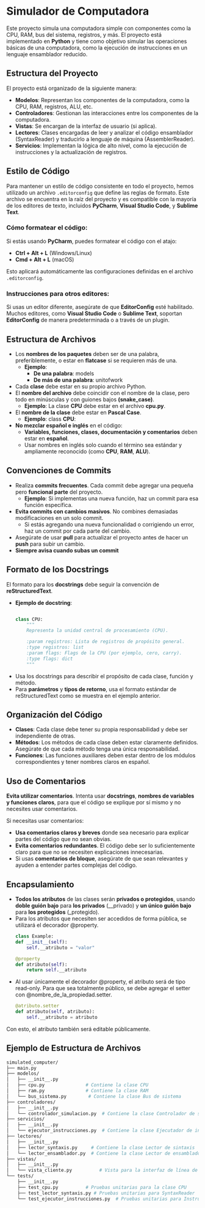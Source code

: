 # Simulador de Computadora

Este proyecto simula una computadora simple con componentes como la CPU, RAM, bus del sistema, registros, y más. El proyecto está implementado en **Python** y tiene como objetivo simular las operaciones básicas de una computadora, como la ejecución de instrucciones en un lenguaje ensamblador reducido.

## Estructura del Proyecto

El proyecto está organizado de la siguiente manera:

- **Modelos**: Representan los componentes de la computadora, como la CPU, RAM, registros, ALU, etc.
- **Controladores**: Gestionan las interacciones entre los componentes de la computadora.
- **Vistas**: Se encargan de la interfaz de usuario (si aplica).
- **Lectores**: Clases encargadas de leer y analizar el código ensamblador (SyntaxReader) y traducirlo a lenguaje de máquina (AssemblerReader).
- **Servicios**: Implementan la lógica de alto nivel, como la ejecución de instrucciones y la actualización de registros.

## Estilo de Código

Para mantener un estilo de código consistente en todo el proyecto, hemos utilizado un archivo `.editorconfig` que define las reglas de formato. Este archivo se encuentra en la raíz del proyecto y es compatible con la mayoría de los editores de texto, incluidos **PyCharm**, **Visual Studio Code**, y **Sublime Text**.

### Cómo formatear el código:

Si estás usando **PyCharm**, puedes formatear el código con el atajo:
- **Ctrl + Alt + L** (Windows/Linux)
- **Cmd + Alt + L** (macOS)

Esto aplicará automáticamente las configuraciones definidas en el archivo `.editorconfig`.

### Instrucciones para otros editores:

Si usas un editor diferente, asegúrate de que **EditorConfig** esté habilitado. Muchos editores, como **Visual Studio Code** o **Sublime Text**, soportan **EditorConfig** de manera predeterminada o a través de un plugin.

## Estructura de Archivos

- Los **nombres de los paquetes** deben ser de una palabra, preferiblemente, o estar en **flatcase** si se requieren 
  más de una.
  - **Ejemplo**:
    - **De una palabra**: models
    - **De más de una palabra**: unitofwork
- Cada **clase** debe estar en su propio archivo Python.
- El **nombre del archivo** debe coincidir con el nombre de la clase, pero todo en minúsculas y con guiones bajos 
**(snake_case)**.
  - **Ejemplo**: La clase **CPU** debe estar en el archivo **cpu.py**.
- El **nombre de la clase** debe estar en **Pascal Case**.
  - **Ejemplo**: class **CPU**:
- **No mezclar español e inglés** en el código:
  - **Variables, funciones, clases, documentación y comentarios** deben estar en **español**.
  - Usar nombres en inglés solo cuando el término sea estándar y ampliamente reconocido (como **CPU**, **RAM**, 
    **ALU**).

## Convenciones de Commits

- Realiza **commits frecuentes**. Cada commit debe agregar una pequeña pero **funcional parte** del proyecto.
  - **Ejemplo**: Si implementas una nueva función, haz un commit para esa función específica.
- **Evita commits con cambios masivos**. No combines demasiadas modificaciones en un solo commit.
  - Si estás agregando una nueva funcionalidad o corrigiendo un error, haz un commit por cada parte del cambio.
- Asegúrate de usar **pull** para actualizar el proyecto antes de hacer un **push** para subir un cambio.
- **Siempre avisa cuando subas un commit**  

## Formato de los Docstrings

El formato para los **docstrings** debe seguir la convención de **reStructuredText**.
- **Ejemplo de docstring**:
    ```python

    class CPU:
        """
        Representa la unidad central de procesamiento (CPU).

        :param registros: Lista de registros de propósito general.
        :type registros: list
        :param flags: Flags de la CPU (por ejemplo, cero, carry).
        :type flags: dict
        """
- Usa los docstrings para describir el propósito de cada clase, función y método.
- Para **parámetros** y **tipos de retorno**, usa el formato estándar de reStructuredText como se muestra en el ejemplo 
  anterior.

## Organización del Código

- **Clases**: Cada clase debe tener su propia responsabilidad y debe ser independiente de otras.
- **Métodos**: Los métodos de cada clase deben estar claramente definidos. Asegúrate de que cada método tenga una única 
  responsabilidad.
- **Funciones**: Las funciones auxiliares deben estar dentro de los módulos correspondientes y tener nombres claros en 
  español.

## Uso de Comentarios

**Evita utilizar comentarios**. Intenta usar **docstrings**, **nombres de variables y funciones claros**, para que el 
  código se explique por sí mismo y no necesites usar comentarios.

Si necesitas usar comentarios:

- **Usa comentarios claros y breves** donde sea necesario para explicar partes del código que no sean obvias.
- **Evita comentarios redundantes**. El código debe ser lo suficientemente claro para que no se necesiten explicaciones 
  innecesarias.
- Si usas **comentarios de bloque**, asegúrate de que sean relevantes y ayuden a entender partes complejas del código.

## Encapsulamiento

- **Todos los atributos** de las clases serán **privados o protegidos**, usando **doble guión bajo** para 
  **los privados** (__privado) y **un único guión bajo** para **los protegidos** (_protegido).
- Para los atributos que necesiten ser accedidos de forma pública, se utilizará el decorador @property.
    ```python
    class Example:
    def __init__(self):
        self.__atributo = "valor"
    
    @property
    def atributo(self):
        return self.__atributo
  
- Al usar únicamente el decorador @property, el atributo será de tipo read-only. Para que sea totalmente público, se 
 debe agregar el setter con @nombre_de_la_propiedad.setter.
    ```python
    @atributo.setter
    def atributo(self, atributo):
        self.__atributo = atributo
  
Con esto, el atributo también será editable públicamente.

## Ejemplo de Estructura de Archivos

```bash
simulated_computer/
├── main.py
├── modelos/
│   ├── __init__.py
│   ├── cpu.py               # Contiene la clase CPU
│   ├── ram.py               # Contiene la clase RAM
│   └── bus_sistema.py        # Contiene la clase Bus de sistema
├── controladores/
│   ├── __init__.py
│   └── controlador_simulacion.py  # Contiene la clase Controlador de simulación
├── servicios/
│   ├── __init__.py
│   └── ejecutor_instrucciones.py  # Contiene la clase Ejecutador de instrucciones
├── lectores/
│   ├── __init__.py
│   ├── lector_syntaxis.py     # Contiene la clase Lector de sintaxis
│   └── lector_ensamblador.py  # Contiene la clase Lector de ensamblador
├── vistas/
│   ├── __init__.py
│   └── vista_cliente.py          # Vista para la interfaz de línea de comandos
└── tests/
    ├── __init__.py
    ├── test_cpu.py          # Pruebas unitarias para la clase CPU
    ├── test_lector_syntaxis.py # Pruebas unitarias para SyntaxReader
    └── test_ejecutor_instrucciones.py  # Pruebas unitarias para InstructionExecutor
    
